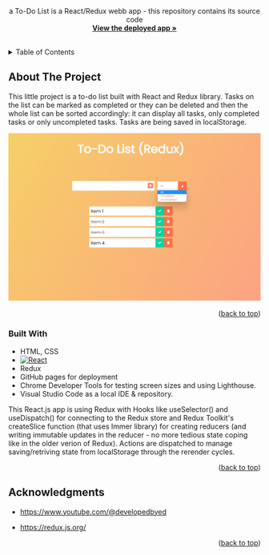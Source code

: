 
<a name="readme-top"></a>




<!-- PROJECT LOGO -->
<br />
<div align="center">


  <p>
    a To-Do List is a React/Redux webb app - this repository contains its source code
    <br />
    <a href="https://spatulatom.github.io/todo-reactjs-redux/"><strong>View the deployed app »</strong></a>
    <br />
    <br />
   
  </p>
</div>



<!-- TABLE OF CONTENTS -->
<details>
  <summary>Table of Contents</summary>
  <ol>
    <li><a href="#about-the-project">About The Project</a></li>
    <li><a href="#built-with">Built With</a></li>
    <li><a href="#acknowledgments">Acknowledgments</a></li>
  </ol>
</details>



<!-- ABOUT THE PROJECT -->
## About The Project

This little project is a to-do list built with React and Redux library. Tasks on the list can be marked as completed or they can be deleted and then the whole list can be sorted accordingly: it can display all tasks, only completed tasks or only uncompleted tasks. Tasks are being saved in localStorage.

![Product Name Screen Shot](imgs/td1.png)


<p align="right">(<a href="#readme-top">back to top</a>)</p>



### Built With

* HTML, CSS
* [![React][React.js]][React-url]
* Redux
* GitHub pages for deployment
* Chrome Developer Tools for testing screen sizes and using Lighthouse.
* Visual Studio Code as a local IDE & repository.

This React.js app is using Redux with Hooks like useSelector() and useDispatch() for connecting to the Redux store and
Redux Toolkit's createSlice function (that uses Immer library) for creating reducers (and writing immutable updates in the reducer - no more tedious state coping like in the older verion of Redux). Actions are dispatched to manage saving/retriving state from localStorage through the rerender cycles.

<p align="right">(<a href="#readme-top">back to top</a>)</p>

## Acknowledgments
* https://www.youtube.com/@developedbyed

*  https://redux.js.org/



<p align="right">(<a href="#readme-top">back to top</a>)</p>


<!-- MARKDOWN LINKS & IMAGES -->

[linkedin-shield]: https://img.shields.io/badge/-LinkedIn-black.svg?style=for-the-badge&logo=linkedin&colorB=555
[linkedin-url]: https://www.linkedin.com/in/tomasz-s-069249244/
[product-screenshot]: images/screenshot.png
[Next.js]: https://img.shields.io/badge/next.js-000000?style=for-the-badge&logo=nextdotjs&logoColor=white
[Next-url]: https://nextjs.org/
[React.js]: https://img.shields.io/badge/React-20232A?style=for-the-badge&logo=react&logoColor=61DAFB
[React-url]: https://reactjs.org/
[Vue.js]: https://img.shields.io/badge/Vue.js-35495E?style=for-the-badge&logo=vuedotjs&logoColor=4FC08D
[Vue-url]: https://vuejs.org/
[Angular.io]: https://img.shields.io/badge/Angular-DD0031?style=for-the-badge&logo=angular&logoColor=white
[Angular-url]: https://angular.io/
[Svelte.dev]: https://img.shields.io/badge/Svelte-4A4A55?style=for-the-badge&logo=svelte&logoColor=FF3E00
[Svelte-url]: https://svelte.dev/
[Laravel.com]: https://img.shields.io/badge/Laravel-FF2D20?style=for-the-badge&logo=laravel&logoColor=white
[Laravel-url]: https://laravel.com
[Bootstrap.com]: https://img.shields.io/badge/Bootstrap-563D7C?style=for-the-badge&logo=bootstrap&logoColor=white
[Bootstrap-url]: https://getbootstrap.com
[JQuery.com]: https://img.shields.io/badge/jQuery-0769AD?style=for-the-badge&logo=jquery&logoColor=white
[JQuery-url]: https://jquery.com 
